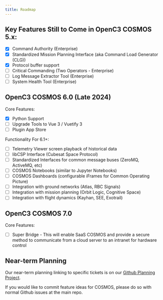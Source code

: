 ```yaml
---
title: Roadmap
---
```


## Key Features Still to Come in OpenC3 COSMOS 5.x:

- [x] Command Authority (Enterprise)
- [x] Standardized Mission Planning Interface (aka Command Load Generator (CLG))
- [x] Protocol buffer support
- [ ] Critical Commanding (Two Operators - Enterprise)
- [ ] Log Message Extractor Tool (Enterprise)
- [ ] System Health Tool (Enterprise)

## OpenC3 COSMOS 6.0 (Late 2024)

Core Features:

- [x] Python Support
- [ ] Upgrade Tools to Vue 3 / Vuetify 3
- [ ] Plugin App Store

Functionality For 6.1+:

- [ ] Telemetry Viewer screen playback of historical data
- [ ] libCSP Interface (Cubesat Space Protocol)
- [ ] Standardized Interfaces for common message buses (ZeroMQ, ActiveMQ, etc)
- [ ] COSMOS Notebooks (similar to Jupyter Notebooks)
- [ ] COSMOS Dashboards (configurable iFrames for Common Operating Picture)
- [ ] Integration with ground networks (Atlas, RBC Signals)
- [ ] Integration with mission planning (Orbit Logic, Cognitive Space)
- [ ] Integration with flight dynamics (Kayhan, SEE, Exotrail)

## OpenC3 COSMOS 7.0

Core Features:

- [ ] Super Bridge - This will enable SaaS COSMOS and provide a secure method to communicate from a cloud server to an intranet for hardware control

## Near-term Planning

Our near-term planning linking to specific tickets is on our [Github Planning Project](https://github.com/orgs/openc3/projects/2/views/1).

If you would like to commit feature ideas for COSMOS, please do so with normal Github issues at the main repo.
